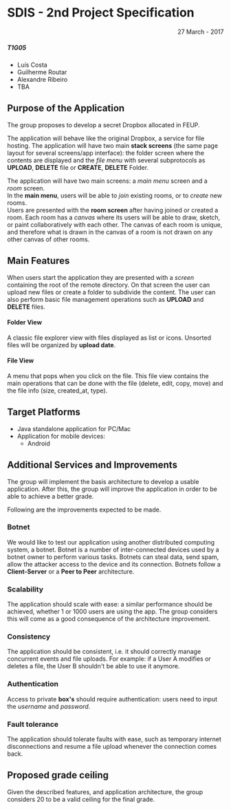 # SDIS - 2nd Project Specification

<p align="right">27 March - 2017</p>


##### T1G05

- Luís Costa  
- Guilherme Routar  
- Alexandre Ribeiro  
- TBA  


## Purpose of the Application

The group proposes to develop a secret Dropbox allocated in FEUP.

The application will behave like the original Dropbox, a service for file hosting. 
The application will have two main **stack screens** (the same page layout for several screens/app interface): the folder screen where the contents are displayed and the *file menu* with several subprotocols as **UPLOAD**, **DELETE** file or **CREATE**, **DELETE** Folder. 

The application will have two main screens: a *main menu* screen and a *room* screen.  
In the **main menu**, users will be able to *join* existing rooms, or to *create* new rooms.  
Users are presented with the **room screen** after having joined or created a room. Each room has a *canvas* where its users will be able to draw, sketch, or paint collaboratively with each other. The canvas of each room is unique, and therefore what is drawn in the canvas of a room is not drawn on any other canvas of other rooms.


## Main Features

When users start the application they are presented with a *screen* containing the root of the remote directory. On that screen the user can upload new files or create a folder to subdivide the content. The user can also perform basic file management operations such as **UPLOAD** and **DELETE** files.

#### Folder View

A classic file explorer view with files displayed as list or icons. Unsorted files will be organized by **upload date**.


#### File View

A menu that pops when you click on the file. This file view contains the main operations that can be done with the file (delete, edit, copy, move) and the file info (size, created_at, type).


## Target Platforms

- Java standalone application for PC/Mac
- Application for mobile devices:
  - Android


## Additional Services and Improvements

The group will implement the basis architecture to develop a usable application. After this, the group will improve the application in order to be able to achieve a better grade.

Following are the improvements expected to be made.

### Botnet

We would like to test our application using another distributed computing system, a botnet. Botnet is a number of inter-connected devices used by a botnet owner to perform various tasks. Botnets can steal data, send spam, allow the attacker access to the device and its connection. 
Botnets follow a **Client-Server** or a **Peer to Peer** architecture. 

### Scalability

The application should scale with ease: a similar performance should be achieved, whether 1 or 1000 users are using the app. The group considers this will come as a good consequence of the architecture improvement.

### Consistency

The application should be consistent, i.e. it should correctly manage concurrent events and file uploads. For example: if a User A modifies or deletes a file, the User B shouldn't be able to use it anymore.

### Authentication

Access to private **box's** should require authentication: users need to input the *username* and *password*.

### Fault tolerance

The application should tolerate faults with ease, such as temporary internet disconnections and resume a file upload whenever the connection comes back.

## Proposed grade ceiling

Given the described features, and application architecture, the group considers 20 to be a valid ceiling for the final grade.

